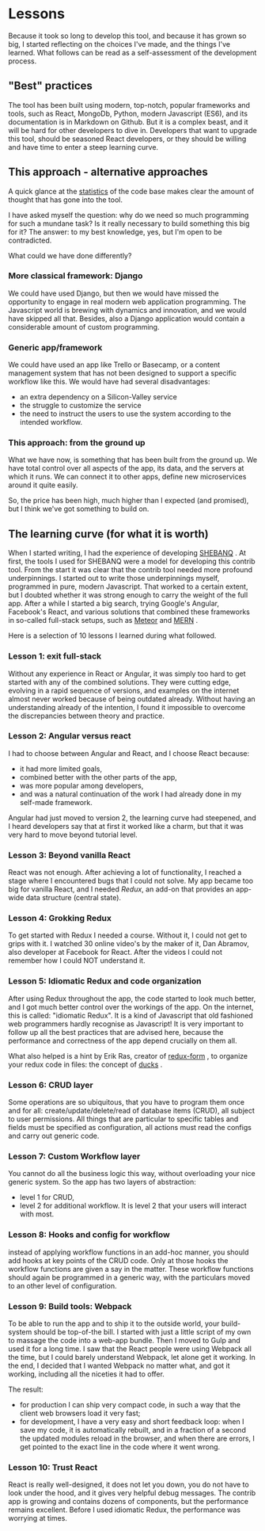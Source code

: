# Lessons

Because it took so long to develop this tool, and because it has grown so big, I
started reflecting on the choices I've made, and the things I've learned. What
follows can be read as a self-assessment of the development process.

## "Best" practices

The tool has been built using modern, top-notch, popular frameworks and tools,
such as React, MongoDb, Python, modern Javascript (ES6), and its documentation
is in Markdown on Github. But it is a complex beast, and it will be hard for
other developers to dive in. Developers that want to upgrade this tool, should
be seasoned React developers, or they should be willing and have time to enter a
steep learning curve.

## This approach - alternative approaches

A quick glance at the
[statistics](Codebase.md)
of the code base makes clear the
amount of thought that has gone into the tool.

I have asked myself the question: why do we need so much programming for such a
mundane task? Is it really necessary to build something this big for it? The
answer: to my best knowledge, yes, but I'm open to be contradicted.

What could we have done differently?

### More classical framework: Django

We could have used Django, but then we would have missed the opportunity to
engage in real modern web application programming. The Javascript world is
brewing with dynamics and innovation, and we would have skipped all that.
Besides, also a Django application would contain a considerable amount of custom
programming.

### Generic app/framework

We could have used an app like Trello or Basecamp, or a content management
system that has not been designed to support a specific workflow like this. We
would have had several disadvantages:

*   an extra dependency on a Silicon-Valley service
*   the struggle to customize the service
*   the need to instruct the users to use the system according to the intended
    workflow.

### This approach: from the ground up

What we have now, is something that has been built from the ground up. We have
total control over all aspects of the app, its data, and the servers at which it
runs. We can connect it to other apps, define new microservices around it quite
easily.

So, the price has been high, much higher than I expected (and promised), but I
think we've got something to build on.

## The learning curve (for what it is worth)

When I started writing, I had the experience of developing
[SHEBANQ]({{shebanq}})
.
At first, the tools I used for SHEBANQ were a model
for developing this contrib tool. From the start it was clear that the contrib
tool needed more profound underpinnings. I started out to write those
underpinnings myself, programmed in pure, modern Javascript. That worked to a
certain extent, but I doubted whether it was strong enough to carry the weight
of the full app. After a while I started a big search, trying Google's Angular,
Facebook's React, and various solutions that combined these frameworks in
so-called full-stack setups, such as
[Meteor]({{meteor}})
and
[MERN]({{mern}})
.

Here is a selection of 10 lessons I learned during what followed.

### Lesson 1: exit full-stack

Without any experience in React or Angular, it was simply too hard to get
started with any of the combined solutions. They were cutting edge, evolving in
a rapid sequence of versions, and examples on the internet almost never worked
because of being outdated already. Without having an understanding already of
the intention, I found it impossible to overcome the discrepancies between
theory and practice.

### Lesson 2: Angular versus react

I had to choose between Angular and React, and I choose React because:

*   it had more limited goals,
*   combined better with the other parts of the app,
*   was more popular among developers,
*   and was a natural continuation of the work I had already done in my self-made
    framework.

Angular had just moved to version 2, the learning curve had steepened, and I
heard developers say that at first it worked like a charm, but that it was very
hard to move beyond tutorial level.

### Lesson 3: Beyond vanilla React

React was not enough. After achieving a lot of functionality, I reached a stage
where I encountered bugs that I could not solve. My app became too big for
vanilla React, and I needed *Redux*, an add-on that provides an app-wide data
structure (central state).

### Lesson 4: Grokking Redux

To get started with Redux I needed a course. Without it, I could not get to
grips with it. I watched 30 online video's by the maker of it, Dan Abramov, also
developer at Facebook for React. After the videos I could not remember how I
could NOT understand it.

### Lesson 5: Idiomatic Redux and code organization

After using Redux throughout the app, the code started to look much better, and
I got much better control over the workings of the app. On the internet, this is
called: "idiomatic Redux". It is a kind of Javascript that old fashioned web
programmers hardly recognise as Javascript! It is very important to follow up
all the best practices that are advised here, because the performance and
correctness of the app depend crucially on them all.

What also helped is a hint by Erik Ras, creator of
[redux-form]({{reduxFormBase}})
,
to organize your redux code in files: the
concept of
[ducks]({{ducks}})
.

### Lesson 6: CRUD layer

Some operations are so ubiquitous, that you have to program them once and for
all: create/update/delete/read of database items (CRUD), all subject to user
permissions. All things that are particular to specific tables and fields must
be specified as configuration, all actions must read the configs and carry out
generic code.

### Lesson 7: Custom Workflow layer

You cannot do all the business logic this way, without overloading your nice
generic system. So the app has two layers of abstraction:

*   level 1 for CRUD,
*   level 2 for additional workflow. It is level 2 that your users will interact
    with most.

### Lesson 8: Hooks and config for workflow

instead of applying workflow functions in an add-hoc manner, you should add
hooks at key points of the CRUD code. Only at those hooks the workflow functions
are given a say in the matter. These workflow functions should again be
programmed in a generic way, with the particulars moved to an other level of
configuration.

### Lesson 9: Build tools: Webpack

To be able to run the app and to ship it to the outside world, your build-system
should be top-of-the bill. I started with just a little script of my own to
massage the code into a web-app bundle. Then I moved to Gulp and used it for a
long time. I saw that the React people were using Webpack all the time, but I
could barely understand Webpack, let alone get it working. In the end, I decided
that I wanted Webpack no matter what, and got it working, including all the
niceties it had to offer.

The result:

*   for production I can ship very compact code, in such a way that the client web
    browsers load it very fast;
*   for development, I have a very easy and short feedback loop: when I save my
    code, it is automatically rebuilt, and in a fraction of a second the updated
    modules reload in the browser, and when there are errors, I get pointed to the
    exact line in the code where it went wrong.

### Lesson 10: Trust React

React is really well-designed, it does not let you down, you do not have to look
under the hood, and it gives very helpful debug messages. The contrib app is
growing and contains dozens of components, but the performance remains
excellent. Before I used idiomatic Redux, the performance was worrying at times.
